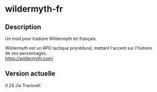 # wildermyth-fr

## Description
Un mod pour traduire Wildermyth en français.
 
Wildermyth est un RPG tactique procédural, mettant l'accent sur l'histoire de vos personnages.  
https://wildermyth.com/

## Version actuelle
0.24 Jia Trackvell